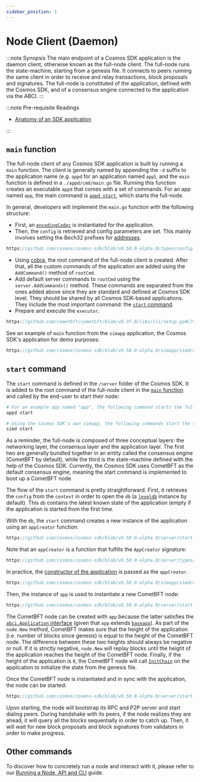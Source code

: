 ```yaml
---
sidebar_position: 1
---
```


# Node Client (Daemon)

:::note Synopsis
The main endpoint of a Cosmos SDK application is the daemon client, otherwise known as the full-node client. The full-node runs the state-machine, starting from a genesis file. It connects to peers running the same client in order to receive and relay transactions, block proposals and signatures. The full-node is constituted of the application, defined with the Cosmos SDK, and of a consensus engine connected to the application via the ABCI.
:::

:::note Pre-requisite Readings

* [Anatomy of an SDK application](../beginner/00-app-anatomy.md)

:::

## `main` function

The full-node client of any Cosmos SDK application is built by running a `main` function. The client is generally named by appending the `-d` suffix to the application name (e.g. `appd` for an application named `app`), and the `main` function is defined in a `./appd/cmd/main.go` file. Running this function creates an executable `appd` that comes with a set of commands. For an app named `app`, the main command is [`appd start`](#start-command), which starts the full-node.

In general, developers will implement the `main.go` function with the following structure:

* First, an [`encodingCodec`](https://docs.cosmos.network/main/learn/advanced/encoding.md) is instantiated for the application.
* Then, the `config` is retrieved and config parameters are set. This mainly involves setting the Bech32 prefixes for [addresses](../beginner/03-accounts.md#addresses).

```go reference
https://github.com/cosmos/cosmos-sdk/blob/v0.50.0-alpha.0/types/config.go#L14-L29
```

* Using [cobra](https://github.com/spf13/cobra), the root command of the full-node client is created. After that, all the custom commands of the application are added using the `AddCommand()` method of `rootCmd`.
* Add default server commands to `rootCmd` using the `server.AddCommands()` method. These commands are separated from the ones added above since they are standard and defined at Cosmos SDK level. They should be shared by all Cosmos SDK-based applications. They include the most important command: the [`start` command](#start-command).
* Prepare and execute the `executor`.
  
```go reference
https://github.com/cometbft/cometbft/blob/v0.37.0/libs/cli/setup.go#L74-L78
```

See an example of `main` function from the `simapp` application, the Cosmos SDK's application for demo purposes:

```go reference
https://github.com/cosmos/cosmos-sdk/blob/v0.50.0-alpha.0/simapp/simd/main.go
```

## `start` command

The `start` command is defined in the `/server` folder of the Cosmos SDK. It is added to the root command of the full-node client in the [`main` function](#main-function) and called by the end-user to start their node:

```bash
# For an example app named "app", the following command starts the full-node.
appd start

# Using the Cosmos SDK's own simapp, the following commands start the simapp node.
simd start
```

As a reminder, the full-node is composed of three conceptual layers: the networking layer, the consensus layer and the application layer. The first two are generally bundled together in an entity called the consensus engine (CometBFT by default), while the third is the state-machine defined with the help of the Cosmos SDK. Currently, the Cosmos SDK uses CometBFT as the default consensus engine, meaning the start command is implemented to boot up a CometBFT node.

The flow of the `start` command is pretty straightforward. First, it retrieves the `config` from the `context` in order to open the `db` (a [`leveldb`](https://github.com/syndtr/goleveldb) instance by default). This `db` contains the latest known state of the application (empty if the application is started from the first time.

With the `db`, the `start` command creates a new instance of the application using an `appCreator` function:

```go reference
https://github.com/cosmos/cosmos-sdk/blob/v0.50.0-alpha.0/server/start.go#L220
```

Note that an `appCreator` is a function that fulfills the `AppCreator` signature:

```go reference
https://github.com/cosmos/cosmos-sdk/blob/v0.50.0-alpha.0/server/types/app.go#L68
```

In practice, the [constructor of the application](../beginner/00-app-anatomy.md#constructor-function) is passed as the `appCreator`.

```go reference
https://github.com/cosmos/cosmos-sdk/blob/v0.50.0-alpha.0/simapp/simd/cmd/root_v2.go#L294-L308
```

Then, the instance of `app` is used to instantiate a new CometBFT node:

```go reference
https://github.com/cosmos/cosmos-sdk/blob/v0.50.0-alpha.0/server/start.go#L341-L378
```

The CometBFT node can be created with `app` because the latter satisfies the [`abci.Application` interface](https://github.com/cometbft/cometbft/blob/v0.37.0/abci/types/application.go#L9-L35) (given that `app` extends [`baseapp`](./00-baseapp.md)). As part of the `node.New` method, CometBFT makes sure that the height of the application (i.e. number of blocks since genesis) is equal to the height of the CometBFT node. The difference between these two heights should always be negative or null. If it is strictly negative, `node.New` will replay blocks until the height of the application reaches the height of the CometBFT node. Finally, if the height of the application is `0`, the CometBFT node will call [`InitChain`](./00-baseapp.md#initchain) on the application to initialize the state from the genesis file.

Once the CometBFT node is instantiated and in sync with the application, the node can be started:

```go reference
https://github.com/cosmos/cosmos-sdk/blob/v0.50.0-alpha.0/server/start.go#L350-L352
```

Upon starting, the node will bootstrap its RPC and P2P server and start dialing peers. During handshake with its peers, if the node realizes they are ahead, it will query all the blocks sequentially in order to catch up. Then, it will wait for new block proposals and block signatures from validators in order to make progress.

## Other commands

To discover how to concretely run a node and interact with it, please refer to our [Running a Node, API and CLI](https://docs.cosmos.network/main/user/run-node/run-node) guide.
